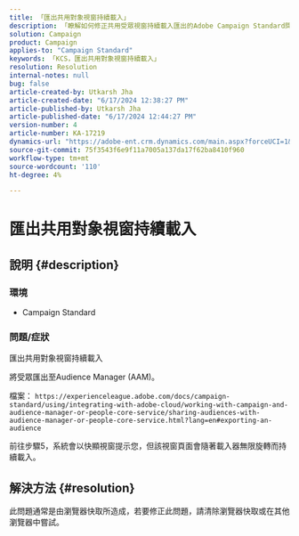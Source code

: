 ```yaml
---
title: 「匯出共用對象視窗持續載入」
description: 「瞭解如何修正共用受眾視窗持續載入匯出的Adobe Campaign Standard問題，以及如何將受眾匯出至Audience Manager (AAM)。」
solution: Campaign
product: Campaign
applies-to: "Campaign Standard"
keywords: 「KCS，匯出共用對象視窗持續載入」
resolution: Resolution
internal-notes: null
bug: false
article-created-by: Utkarsh Jha
article-created-date: "6/17/2024 12:38:27 PM"
article-published-by: Utkarsh Jha
article-published-date: "6/17/2024 12:44:27 PM"
version-number: 4
article-number: KA-17219
dynamics-url: "https://adobe-ent.crm.dynamics.com/main.aspx?forceUCI=1&pagetype=entityrecord&etn=knowledgearticle&id=dd46d97a-a62c-ef11-840b-000d3a372703"
source-git-commit: 75f3543f6e9f11a7005a137da17f62ba8410f960
workflow-type: tm+mt
source-wordcount: '110'
ht-degree: 4%

---
```


# 匯出共用對象視窗持續載入

## 說明 {#description}


### <b>環境</b>

- Campaign Standard




### <b>問題/症狀</b>

匯出共用對象視窗持續載入

將受眾匯出至Audience Manager (AAM)。

檔案： `https://experienceleague.adobe.com/docs/campaign-standard/using/integrating-with-adobe-cloud/working-with-campaign-and-audience-manager-or-people-core-service/sharing-audiences-with-audience-manager-or-people-core-service.html?lang=en#exporting-an-audience`

前往步驟5，系統會以快顯視窗提示您，但該視窗頁面會隨著載入器無限旋轉而持續載入。


## 解決方法 {#resolution}


此問題通常是由瀏覽器快取所造成，若要修正此問題，請清除瀏覽器快取或在其他瀏覽器中嘗試。
